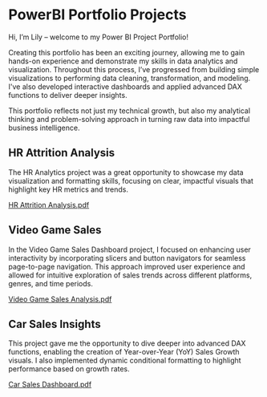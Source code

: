 # PowerBI Portfolio Projects

Hi, I’m Lily – welcome to my Power BI Project Portfolio!

Creating this portfolio has been an exciting journey, allowing me to gain hands-on experience and demonstrate my skills in data analytics and visualization. Throughout this process, I’ve progressed from building simple visualizations to performing data cleaning, transformation, and modeling. I've also developed interactive dashboards and applied advanced DAX functions to deliver deeper insights.

This portfolio reflects not just my technical growth, but also my analytical thinking and problem-solving approach in turning raw data into impactful business intelligence.

## HR Attrition Analysis

The HR Analytics project was a great opportunity to showcase my data visualization and formatting skills, focusing on clear, impactful visuals that highlight key HR metrics and trends.

[HR Attrition Analysis.pdf](https://github.com/user-attachments/files/20234189/HR.Attrition.Analysis.pdf)

## Video Game Sales

In the Video Game Sales Dashboard project, I focused on enhancing user interactivity by incorporating slicers and button navigators for seamless page-to-page navigation. This approach improved user experience and allowed for intuitive exploration of sales trends across different platforms, genres, and time periods.

[Video Game Sales Analysis.pdf](https://github.com/user-attachments/files/20234203/Video.Game.Sales.Analysis.pdf)

## Car Sales Insights

This project gave me the opportunity to dive deeper into advanced DAX functions, enabling the creation of Year-over-Year (YoY) Sales Growth visuals. I also implemented dynamic conditional formatting to highlight performance based on growth rates.

[Car Sales Dashboard.pdf](https://github.com/user-attachments/files/20234205/Car.Sales.Dashboard.pdf)

